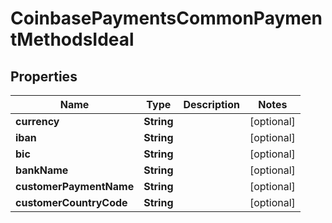 
# CoinbasePaymentsCommonPaymentMethodsIdeal

## Properties
Name | Type | Description | Notes
------------ | ------------- | ------------- | -------------
**currency** | **String** |  |  [optional]
**iban** | **String** |  |  [optional]
**bic** | **String** |  |  [optional]
**bankName** | **String** |  |  [optional]
**customerPaymentName** | **String** |  |  [optional]
**customerCountryCode** | **String** |  |  [optional]



